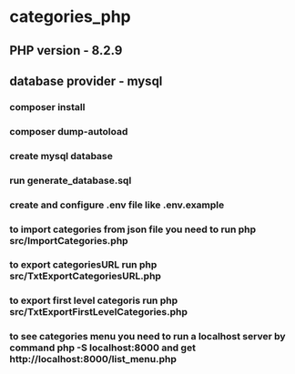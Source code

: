 # categories_php

## PHP version - 8.2.9
## database provider - mysql

### composer install
### composer dump-autoload

### create mysql database 
### run generate_database.sql

### create and configure .env file like .env.example

### to import categories from json file you need to run php src/ImportCategories.php

### to export categoriesURL run php src/TxtExportCategoriesURL.php

### to export first level categoris run php src/TxtExportFirstLevelCategories.php

### to see categories menu you need to run a localhost server by command  php -S localhost:8000 and get http://localhost:8000/list_menu.php 

